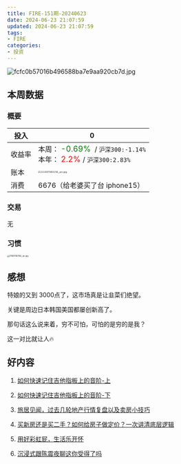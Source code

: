 ```yaml
---
title: FIRE-151期-20240623
date: 2024-06-23 21:07:59
updated: 2024-06-23 21:07:59
tags:
- FIRE
categories:
- 投资
---
```


![fcfc0b57016b496588ba7e9aa920cb7d.jpg](https://s2.loli.net/2024/06/23/BYR4gTSFU9tPrMv.jpg)

## 本周数据

### 概要

| 投入   | 0                                                      |
| ------ | ------------------------------------------------------------ |
| 收益率 | 本周：<font color="green" size=4> -0.69% </font> / `沪深300:-1.14%`    <br />本年：<font color="red" size=4> 2.2% </font>/ `沪深300:2.83%` |
| 账本   | <img src="https://s2.loli.net/2024/06/23/aTEIwds2QWocV9u.jpg" alt="211697983156_.pic.jpg" style="zoom:33%;" /> |
| 消费   | 6676（给老婆买了台 iphone15）                                             |

### 交易
无  

### 习惯
<img src="https://s2.loli.net/2024/06/24/EDPtBZUK7Cvfpk4.jpg" alt="211697983156_.pic.jpg" style="zoom:30%;" />

## 感想

特娘的又到 3000点了，这市场真是让韭菜们绝望。

关键是周边日本韩国美国都屡创新高了。

那句话这么说来着，穷不可怕，可怕的是穷的是我？

这一对比就让人🔥



## 好内容

1. [如何快速记住吉他指板上的音阶-上](https://www.feifanjita.net/public/a/yin-jie-shang.html)

2. [如何快速记住吉他指板上的音阶-下](https://www.feifanjita.net/public/a/ji-gui-lv-xia.html)

3. [旅居见闻，过去几轮地产行情复盘以及卖房小技巧](https://www.xiaoyuzhoufm.com/episode/666e69f1c26e396a36162906?s=eyJ1IjogIjYxMmYwNGQ4ZTBmNWU3MjNiYmExYjRiMiJ9)

4. [买新房还是买二手？如何给房子做定价？一次讲清底层逻辑](https://www.xiaoyuzhoufm.com/episode/667032f4b6a841272967143b)

5. [用好彩虹屁，生活乐开怀](https://www.xiaoyuzhoufm.com/episode/666ff8a3c26e396a366031d4)

6. [沉浸式跟陈震夜聊这你受得了吗](https://www.xiaoyuzhoufm.com/episode/666daf67b6a8412729fcc589)
